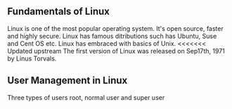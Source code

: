 Fundamentals of Linux
-------------------------------
Linux is one of the most popular operating system. It's open source, faster and highly secure.
Linux has famous ditributions such has Ubuntu, Suse and Cent OS etc.
Linux has embraced with basics of Unix.
<<<<<<< Updated upstream
The first version of Linux was released on Sep17th, 1971 by Linus Torvals.

User Management in Linux
----------------------------
Three types of users
root, normal user and super user
